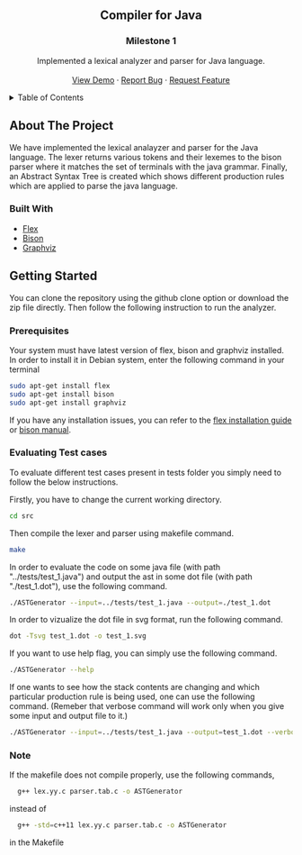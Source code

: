 <div id="top"></div>

<br />
<div align="center">

<h2 align="center">Compiler for Java</h2>
<h3 align="center">Milestone 1</h3>

  <p align="center">
    Implemented a lexical analyzer and parser for Java language. 
    <br />
    <br />
    <a href="https://github.com/Deepak-Sangle/CS335A-Compilers">View Demo</a>
    ·
    <a href="https://github.com/Deepak-Sangle/CS335A-Compilers/issues">Report Bug</a>
    ·
    <a href="https://github.com/Deepak-Sangle/CS335A-Compilers/issues">Request Feature</a>
  </p>
</div>


<!-- TABLE OF CONTENTS -->
<details>
  <summary>Table of Contents</summary>
  <ol>
    <li>
      <a href="#about-the-project">About The Project</a>
      <ul>
        <li><a href="#built-with">Built With</a></li>
      </ul>
    </li>
    <li>
      <a href="#getting-started">Getting Started</a>
      <ul>
        <li><a href="#prerequisites">Prerequisites</a></li>
        <li><a href="#evaluating-test-cases">Evaluating Test cases</a></li>
      </ul>
    </li>
      </ol>
</details>


<!-- ABOUT THE PROJECT -->
## About The Project

We have implemented the lexical analayzer and parser for the Java language. The lexer returns various tokens and their lexemes to the bison parser where it matches the set of terminals with the java grammar. Finally, an Abstract Syntax Tree is created which shows different production rules which are applied to parse the java language.

### Built With

* [Flex](https://github.com/westes/flex)
* [Bison](https://www.gnu.org/software/bison/manual/bison.html)
* [Graphviz](https://graphviz.org/)

<!-- GETTING STARTED -->
## Getting Started

You can clone the repository using the github clone option or download the zip file directly. Then follow the following instruction to run the analyzer.

### Prerequisites

Your system must have latest version of flex, bison and graphviz installed. In order to install it in Debian system, enter the following command in your terminal
  ```sh
  sudo apt-get install flex 
  sudo apt-get install bison
  sudo apt-get install graphviz
  ```

If you have any installation issues, you can refer to the [flex installation guide](https://github.com/westes/flex/blob/master/INSTALL.md) or [bison manual](https://www.gnu.org/software/bison/manual/bison.html).

### Evaluating Test cases

To evaluate different test cases present in tests folder you simply need to follow the below instructions.

Firstly, you have to change the current working directory.
  ```sh
  cd src
  ```

 Then compile the lexer and parser using makefile command.
  ```sh
  make 
  ```

In order to evaluate the code on some java file (with path "../tests/test_1.java") and output the ast in some dot file (with path "./test_1.dot"), use the following command.

  ```sh
  ./ASTGenerator --input=../tests/test_1.java --output=./test_1.dot
  ```

In order to vizualize the dot file in svg format, run the following command.

  ```sh
  dot -Tsvg test_1.dot -o test_1.svg
  ```

If you want to use help flag, you can simply use the following command.

  ```sh
  ./ASTGenerator --help
  ```

If one wants to see how the stack contents are changing and which particular production rule is being used, one can use the following command. (Remeber that verbose command will work only when you give some input and output file to it.)

  ```sh
  ./ASTGenerator --input=../tests/test_1.java --output=test_1.dot --verbose
  ```

### Note

If the makefile does not compile properly, use the following commands,

  ```sh
	g++ lex.yy.c parser.tab.c -o ASTGenerator
  ```
instead of 

  ```sh
	g++ -std=c++11 lex.yy.c parser.tab.c -o ASTGenerator
  ```

in the Makefile